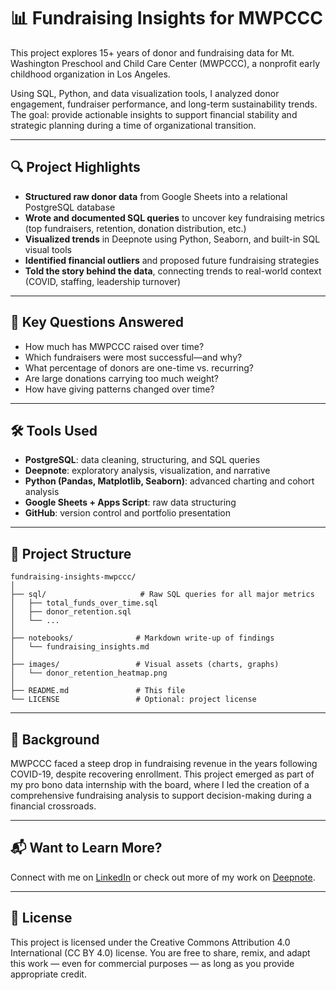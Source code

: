 # 📊 Fundraising Insights for MWPCCC

This project explores 15+ years of donor and fundraising data for Mt. Washington Preschool and Child Care Center (MWPCCC), a nonprofit early childhood organization in Los Angeles. 

Using SQL, Python, and data visualization tools, I analyzed donor engagement, fundraiser performance, and long-term sustainability trends. The goal: provide actionable insights to support financial stability and strategic planning during a time of organizational transition.

---

## 🔍 Project Highlights

- **Structured raw donor data** from Google Sheets into a relational PostgreSQL database
- **Wrote and documented SQL queries** to uncover key fundraising metrics (top fundraisers, retention, donation distribution, etc.)
- **Visualized trends** in Deepnote using Python, Seaborn, and built-in SQL visual tools
- **Identified financial outliers** and proposed future fundraising strategies
- **Told the story behind the data**, connecting trends to real-world context (COVID, staffing, leadership turnover)

---

## 🧠 Key Questions Answered

- How much has MWPCCC raised over time?
- Which fundraisers were most successful—and why?
- What percentage of donors are one-time vs. recurring?
- Are large donations carrying too much weight?
- How have giving patterns changed over time?

---

## 🛠️ Tools Used

- **PostgreSQL**: data cleaning, structuring, and SQL queries  
- **Deepnote**: exploratory analysis, visualization, and narrative  
- **Python (Pandas, Matplotlib, Seaborn)**: advanced charting and cohort analysis  
- **Google Sheets + Apps Script**: raw data structuring  
- **GitHub**: version control and portfolio presentation

---

## 📁 Project Structure

```
fundraising-insights-mwpccc/
│
├── sql/                     # Raw SQL queries for all major metrics
│   ├── total_funds_over_time.sql
│   ├── donor_retention.sql
│   └── ...
│
├── notebooks/              # Markdown write-up of findings
│   └── fundraising_insights.md
│
├── images/                 # Visual assets (charts, graphs)
│   └── donor_retention_heatmap.png
│
├── README.md               # This file
└── LICENSE                 # Optional: project license
```

---

## 🧵 Background

MWPCCC faced a steep drop in fundraising revenue in the years following COVID-19, despite recovering enrollment. This project emerged as part of my pro bono data internship with the board, where I led the creation of a comprehensive fundraising analysis to support decision-making during a financial crossroads.

---

## 📬 Want to Learn More?

Connect with me on [LinkedIn](https://www.linkedin.com/in/geneva-burleigh-8b76b117/) or check out more of my work on [Deepnote](https://deepnote.com/workspace/puddles-7d469830-b020-4998-9332-fad683944541/project/d50b48dc-8b60-4e72-885a-59c1190a91a3/notebook/Data-Driven-Fundraising-Insights-870451d5ae6d45a5bca1bd2f825144ae).

---

## 📄 License
This project is licensed under the Creative Commons Attribution 4.0 International (CC BY 4.0) license.
You are free to share, remix, and adapt this work — even for commercial purposes — as long as you provide appropriate credit.
